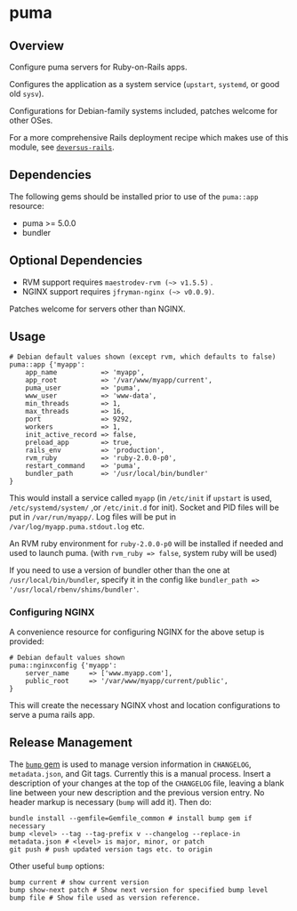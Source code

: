 # puma

## Overview

Configure puma servers for Ruby-on-Rails apps.

Configures the application as a system service (`upstart`, `systemd`, or good old `sysv`).

Configurations for Debian-family systems included, patches welcome for other OSes.

For a more comprehensive Rails deployment recipe which makes use of this module, see [`deversus-rails`](https://forge.puppetlabs.com/deversus/rails).

## Dependencies
The following gems should be installed prior to use of the `puma::app` resource:

* puma >= 5.0.0
* bundler

## Optional Dependencies

* RVM support requires `maestrodev-rvm (~> v1.5.5)` .
* NGINX support requires `jfryman-nginx (~> v0.0.9)`.

Patches welcome for servers other than NGINX.

## Usage


```puppet
# Debian default values shown (except rvm, which defaults to false)
puma::app {'myapp':
    app_name           => 'myapp',
    app_root           => '/var/www/myapp/current',
    puma_user          => 'puma',
    www_user           => 'www-data',
    min_threads        => 1,
    max_threads        => 16,
    port               => 9292,
    workers            => 1,
    init_active_record => false,
    preload_app        => true,
    rails_env          => 'production',
    rvm_ruby           => 'ruby-2.0.0-p0',
    restart_command    => 'puma',
    bundler_path       => '/usr/local/bin/bundler'
}

```

This would install a service called `myapp` (in `/etc/init` if `upstart` is used,  `/etc/systemd/system/` ,or `/etc/init.d` for init). Socket and PID files will be put in `/var/run/myapp/`. Log files will be put in `/var/log/myapp.puma.stdout.log` etc.

An RVM ruby environment for `ruby-2.0.0-p0` will be installed if needed and used to launch puma. (with `rvm_ruby => false`, system ruby will be used)

If you need to use a version of bundler other than the one at `/usr/local/bin/bundler`, specify it in the config like `bundler_path => '/usr/local/rbenv/shims/bundler'`.

### Configuring NGINX

A convenience resource for configuring NGINX for the above setup is provided:

```puppet
# Debian default values shown
puma::nginxconfig {'myapp':
    server_name     => ['www.myapp.com'],
    public_root     => '/var/www/myapp/current/public',
}
```

This will create the necessary NGINX vhost and location configurations to serve a puma rails app.

## Release Management

The [`bump` gem](https://github.com/gregorym/bump) is used to manage version information in
`CHANGELOG`, `metadata.json`, and Git tags. Currently this is a manual process. Insert a
description of your changes at the top of the `CHANGELOG` file, leaving a blank line between
your new description and the previous version entry. No header markup is necessary (`bump`
will add it). Then do:

```
bundle install --gemfile=Gemfile_common # install bump gem if necessary
bump <level> --tag --tag-prefix v --changelog --replace-in metadata.json # <level> is major, minor, or patch
git push # push updated version tags etc. to origin
```

Other useful `bump` options:

```
bump current # show current version
bump show-next patch # Show next version for specified bump level
bump file # Show file used as version reference.
```
